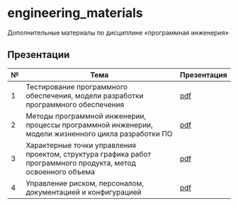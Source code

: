 # engineering_materials

Дополнительные материалы по дисциплине «программная инженерия»

## Презентации

|№ | Тема | Презентация |
|--|------|-------------|
| 1 | Тестирование программного обеспечения, модели разработки программного обеспечения | [pdf](Презентации/unknown_0.pdf) |
| 2 | Методы программной инженерии, процессы программной инженерии, модели жизненного цикла разработки ПО | [pdf](Презентации/lecture_02.pdf) |
| 3 | Характерные точки управления проектом, структура графика работ программного продукта, метод освоенного объема | [pdf](Презентации/lecture_03.pdf) |
| 4 | Управление риском, персоналом, документацией и конфигурацией | [pdf](Презентации/lecture_04.pdf) |
